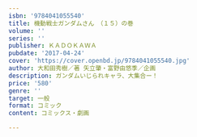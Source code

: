 ```yaml
---
isbn: '9784041055540'
title: 機動戦士ガンダムさん　（１５）の巻
volume: ''
series: ''
publisher: ＫＡＤＯＫＡＷＡ
pubdate: '2017-04-24'
cover: 'https://cover.openbd.jp/9784041055540.jpg'
author: 大和田秀樹／著 矢立肇・富野由悠季／企画
description: ガンダムいじられキャラ、大集合ー！
price: '580'
genre: ''
target: 一般
format: コミック
content: コミックス・劇画

---
```

